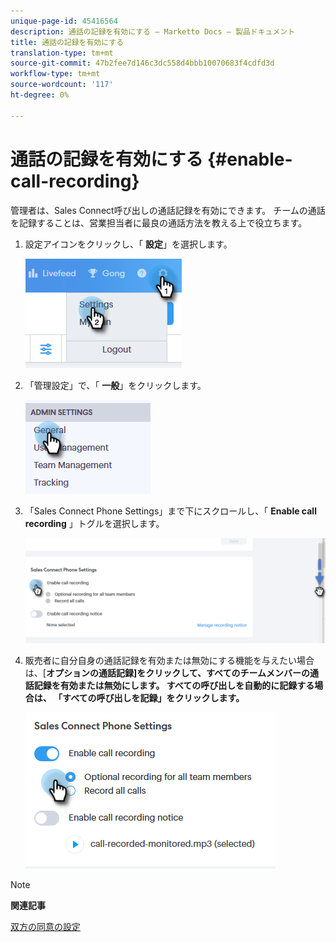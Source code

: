 ```yaml
---
unique-page-id: 45416564
description: 通話の記録を有効にする — Marketto Docs — 製品ドキュメント
title: 通話の記録を有効にする
translation-type: tm+mt
source-git-commit: 47b2fee7d146c3dc558d4bbb10070683f4cdfd3d
workflow-type: tm+mt
source-wordcount: '117'
ht-degree: 0%

---
```



# 通話の記録を有効にする {#enable-call-recording}

管理者は、Sales Connect呼び出しの通話記録を有効にできます。 チームの通話を記録することは、営業担当者に最良の通話方法を教える上で役立ちます。

1. 設定アイコンをクリックし、「 **設定**」を選択します。

   ![](assets/one.png)

1. 「管理設定」で、「 **一般**」をクリックします。

   ![](assets/two.png)

1. 「Sales Connect Phone Settings」まで下にスクロールし、「 **Enable call recording** 」トグルを選択します。

   ![](assets/three.png)

1. 販売者に自分自身の通話記録を有効または無効にする機能を与えたい場合は、[**オプションの通話記録]をクリックして、すべてのチームメンバーの通話記録を有効または無効にします。 **すべての呼び出しを自動的に記録する場合は、** 「すべての呼び出しを記録」をクリックします。**

   ![](assets/four.png)

>[!NOTE]
>
>**関連記事**
>
>[双方の同意の設定](http://docs.marketo.com/x/dgC1Ag)

